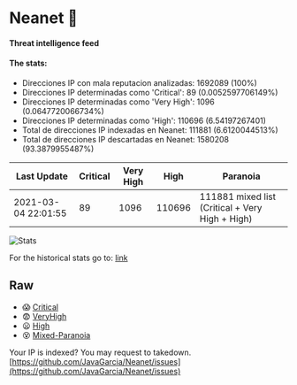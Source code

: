 # Neanet :hocho:
#### Threat intelligence feed
#### The stats:

- Direcciones IP con mala reputacion analizadas: 1692089 (100%)
- Direcciones IP determinadas como 'Critical':  89 (0.0052597706149%)
- Direcciones IP determinadas como 'Very High':  1096 (0.0647720066734%)
- Direcciones IP determinadas como 'High':  110696 (6.54197267401)
- Total de direcciones IP indexadas en Neanet:  111881 (6.6120044513%)
- Total de direcciones IP descartadas en Neanet:  1580208 (93.3879955487%)

| Last Update | Critical | Very High | High | Paranoia |
| --- | --- | --- | --- | --- |
| 2021-03-04 22:01:55 | 89 | 1096 | 110696 | 111881 mixed list (Critical + Very High + High)|

![Stats](https://docs.google.com/spreadsheets/d/e/2PACX-1vSnaNMIXVabIpDJjufMlzH7poXnshF3mgd8Is1g9ytUEzVsP5my4Trn8f-xkoLLQ38xpL3HtmUexLo6/pubchart?oid=501124687&format=image)

For the historical stats go to: [link](/stats.csv)
## Raw
- :scream: [Critical](https://raw.githubusercontent.com/JavaGarcia/Neanet/master/blacklists/neanet_critical.txt)
- :fearful: [VeryHigh](https://raw.githubusercontent.com/JavaGarcia/Neanet/master/blacklists/neanet_veryHigh.txtt)
- :frowning: [High](https://raw.githubusercontent.com/JavaGarcia/Neanet/master/blacklists/neanet_high.txt)
- :dizzy_face: [Mixed-Paranoia](https://raw.githubusercontent.com/JavaGarcia/Neanet/master/blacklists/neanet_all.txt)


Your IP is indexed? You may request to takedown. [https://github.com/JavaGarcia/Neanet/issues](https://github.com/JavaGarcia/Neanet/issues)





















































































































































































































































































































































































































































































































































































































































































































































































































































































































































































































































































































































































































































































































































































































































































































































































































































































































































































































































































































































































































































































































































































































































































































































































































































































































































































































































































































































































































































































































































































































































































































































































































































































































































































































































































































































































































































































































































































































































































































































































































































































































































































































































































































































































































































































































































































































































































































































































































